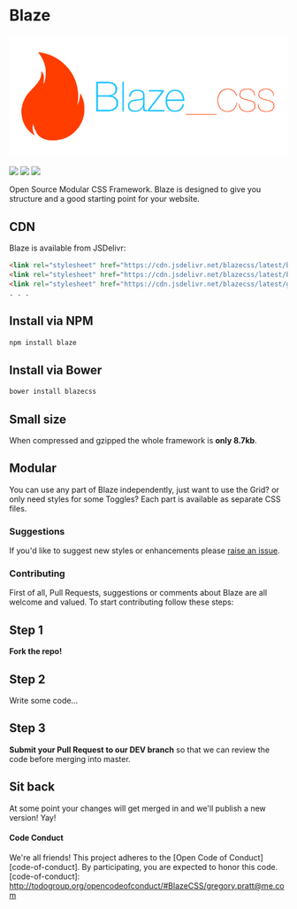 # Blaze

<img src="blazecss.png">

<a href="https://www.npmjs.com/package/blaze"><img src="https://img.shields.io/npm/v/blaze.svg?style=flat-square"></a>
<a href="https://www.npmjs.com/package/blaze"><img src="https://img.shields.io/npm/dm/blaze.svg?style=flat-square"></a>
<a href="https://github.com/BlazeCSS/blaze/blob/master/LICENSE"><img src="https://img.shields.io/npm/l/blaze.svg?style=flat-square"></a>

Open Source Modular CSS Framework. Blaze is designed to give you structure and a good starting point for your website.

## CDN

Blaze is available from JSDelivr:

```html
<link rel="stylesheet" href="https://cdn.jsdelivr.net/blazecss/latest/blaze.min.css">
<link rel="stylesheet" href="https://cdn.jsdelivr.net/blazecss/latest/base.css">
<link rel="stylesheet" href="https://cdn.jsdelivr.net/blazecss/latest/grid.css">
. . .
```

## Install via NPM

```bash
npm install blaze
```

## Install via Bower

```bash
bower install blazecss
```

## Small size

When compressed and gzipped the whole framework is **only 8.7kb**.

## Modular

You can use any part of Blaze independently, just want to use the Grid? or only need styles for some Toggles? Each part is available as separate CSS files. 

### Suggestions

If you'd like to suggest new styles or enhancements please <a href="https://github.com/BlazeCSS/blaze/issues">raise an issue</a>.

### Contributing

First of all, Pull Requests, suggestions or comments about Blaze are all welcome and valued. To start contributing follow these steps:

## Step 1

**Fork the repo!**

## Step 2

Write some code...

## Step 3

**Submit your Pull Request to our DEV branch** so that we can review the code before merging into master.

## Sit back

At some point your changes will get merged in and we'll publish a new version! Yay!

#### Code Conduct
We're all friends! This project adheres to the [Open Code of Conduct][code-of-conduct]. By participating, you are expected to honor this code.
[code-of-conduct]: http://todogroup.org/opencodeofconduct/#BlazeCSS/gregory.pratt@me.com
